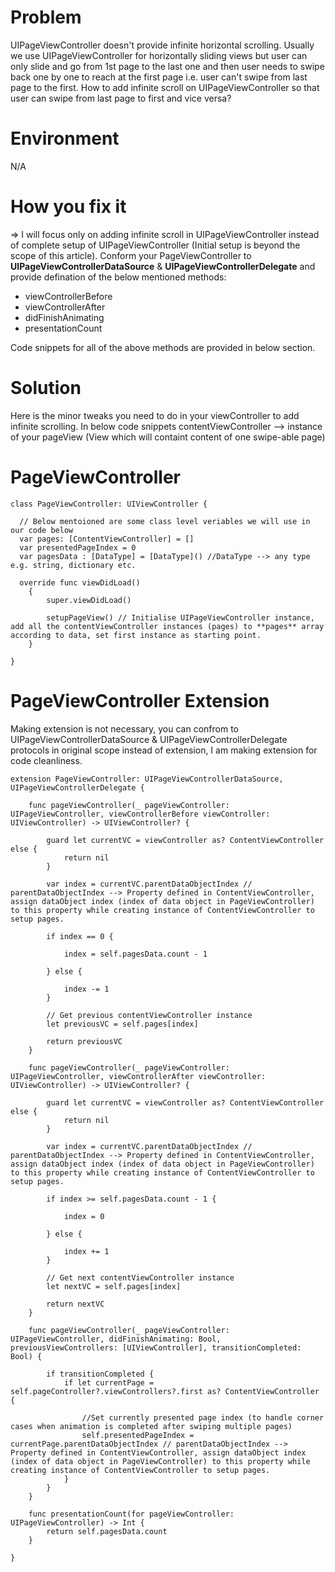 # Problem
UIPageViewController doesn't provide infinite horizontal scrolling. Usually we use UIPageViewController for horizontally sliding views but user can only slide and go from 1st page to the last one and then user needs to swipe back one by one to reach at the first page i.e. user can't swipe from last page to the first. 
How to add infinite scroll on UIPageViewController so that user can swipe from last page to first and vice versa?


# Environment
N/A


# How you fix it
=> I will focus only on adding infinite scroll in UIPageViewController instead of complete setup of UIPageViewController (Initial setup is beyond the scope of this article).
Conform your PageViewController to **UIPageViewControllerDataSource** & **UIPageViewControllerDelegate** and provide defination of the below mentioned methods:
- viewControllerBefore
- viewControllerAfter
- didFinishAnimating
- presentationCount

Code snippets for all of the above methods are provided in below section.


# Solution
Here is the minor tweaks you need to do in your viewController to add infinite scrolling.
In below code snippets contentViewController --> instance of your pageView (View which will containt content of one swipe-able page)

# PageViewController
```
class PageViewController: UIViewController {

  // Below mentoioned are some class level veriables we will use in our code below
  var pages: [ContentViewController] = []
  var presentedPageIndex = 0
  var pagesData : [DataType] = [DataType]() //DataType --> any type e.g. string, dictionary etc.
  
  override func viewDidLoad()
    {
        super.viewDidLoad()
        
        setupPageView() // Initialise UIPageViewController instance, add all the contentViewController instances (pages) to **pages** array according to data, set first instance as starting point. 
    }
    
}
```

# PageViewController Extension 
Making extension is not necessary, you can confrom to UIPageViewControllerDataSource & UIPageViewControllerDelegate protocols in original scope instead of extension, I am making extension for code cleanliness.
```
extension PageViewController: UIPageViewControllerDataSource, UIPageViewControllerDelegate {
    
    func pageViewController(_ pageViewController: UIPageViewController, viewControllerBefore viewController: UIViewController) -> UIViewController? {
        
        guard let currentVC = viewController as? ContentViewController else {
            return nil
        }
        
        var index = currentVC.parentDataObjectIndex // parentDataObjectIndex --> Property defined in ContentViewController, assign dataObject index (index of data object in PageViewController) to this property while creating instance of ContentViewController to setup pages.
        
        if index == 0 {
            
            index = self.pagesData.count - 1
            
        } else {
            
            index -= 1
        }
        
        // Get previous contentViewController instance
        let previousVC = self.pages[index]
        
        return previousVC
    }
    
    func pageViewController(_ pageViewController: UIPageViewController, viewControllerAfter viewController: UIViewController) -> UIViewController? {
        
        guard let currentVC = viewController as? ContentViewController else {
            return nil
        }
        
        var index = currentVC.parentDataObjectIndex // parentDataObjectIndex --> Property defined in ContentViewController, assign dataObject index (index of data object in PageViewController) to this property while creating instance of ContentViewController to setup pages.
        
        if index >= self.pagesData.count - 1 {
            
            index = 0
            
        } else {
            
            index += 1
        }
        
        // Get next contentViewController instance
        let nextVC = self.pages[index]
        
        return nextVC
    }
    
    func pageViewController(_ pageViewController: UIPageViewController, didFinishAnimating: Bool, previousViewControllers: [UIViewController], transitionCompleted: Bool) {
        
        if transitionCompleted {
            if let currentPage = self.pageController?.viewControllers?.first as? ContentViewController {
            
                //Set currently presented page index (to handle corner cases when animation is completed after swiping multiple pages)
                self.presentedPageIndex = currentPage.parentDataObjectIndex // parentDataObjectIndex --> Property defined in ContentViewController, assign dataObject index (index of data object in PageViewController) to this property while creating instance of ContentViewController to setup pages.
            }
        }
    }
    
    func presentationCount(for pageViewController: UIPageViewController) -> Int {
        return self.pagesData.count
    }
    
}
```

